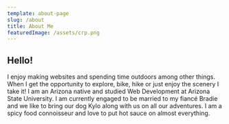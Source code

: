 ```yaml
---
template: about-page
slug: /about
title: About Me
featuredImage: /assets/crp.png
---
```


## Hello!

I enjoy making websites and spending time outdoors among other things. When I get the opportunity to explore, bike, hike or just enjoy the scenery I take it! I am an Arizona native and studied Web Development at Arizona State University. I am currently engaged to be married to my fiancé Bradie and we like to bring our dog Kylo along with us on all our adventures. I am a spicy food connoisseur and love to put hot sauce on almost everything.
